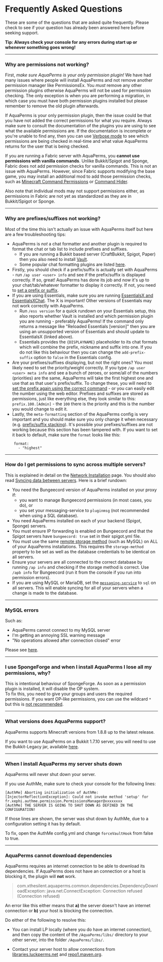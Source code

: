 # Frequently Asked Questions
These are some of the questions that are asked quite frequently. Please check to see if your question has already been answered here before seeking support.

**Tip: Always check your console for any errors during start up or whenever something goes wrong!**

***

### Why are permissions not working?
First, *make sure AquaPerms is your only permission plugin!* We have had many issues where people will install AquaPerms and not remove another permission manager like PermissionsEx. You *must* remove any other permission plugins otherwise AquaPerms will not be used for permission checking. The only exception is when you are performing a migration, in which case you must have both permission plugins installed but please remember to remove the old plugin afterwards.

If AquaPerms is your only permission plugin, then the issue could be that you have not added the correct permissions for what you require. Always make sure to consult the documentation of the plugins you are using to see what the available permissions are. If the documentation is incomplete or you're unable to find any, then you can use [Verbose mode](Verbose) to see which permissions are being checked in real-time and what value AquaPerms returns for the user that is being checked.

If you are running a Fabric server with AquaPerms, you **cannot use permissions with vanilla commands**. Unlike Bukkit/Spigot and Sponge, Fabric does not add permission checks for vanilla commands. This is not an issue with AquaPerms. However, since Fabric supports modifying the base game, you may install an additional mod to add those permission checks, such as [Minecraft Command Permissions](https://github.com/lucko/minecraft-command-permissions-fabric) or [Command Hider](https://github.com/LoganDark/fabric-command-hider).

Also note that individual mods may not support permissions either, as permissions in Fabric are not yet as standardized as they are in Bukkit/Spigot or Sponge.

***

### Why are prefixes/suffixes not working?
Most of the time this isn't actually an issue with AquaPerms itself but here are a few troubleshooting tips:

- AquaPerms is *not* a chat formatter and another plugin is required to format the chat or tab list to include prefixes and suffixes.
  - If you are running a Bukkit based server (CraftBukkit, Spigot, Paper) then you also need to install [Vault](https://dev.bukkit.org/bukkit-plugins/vault/).
  - Some popular chat formatting plugins are listed [here](Prefixes,-Suffixes-&-Meta#displaying-prefixes-and-suffixes).
- Firstly, you should check if a prefix/suffix is actually set with AquaPerms - run `/ap user <user> info` and see if the prefix/suffix is displayed correctly. If so, great! AquaPerms has done its job and now it's up to your chat/tab/whatever formatter to display it correctly. If not, you need to [set a prefix or suffix](Prefixes,-Suffixes-&-Meta).
- If you are using Essentials, make sure you are running [EssentialsX and EssentialsXChat](https://ci.ender.zone/job/EssentialsX/). The X is important! Other versions of Essentials may not work correctly with AquaPerms.
  - Run `/ess version` for a quick rundown on your Essentials setup, this also reports whether Vault is installed and which permission plugin you are running - preferably AquaPerms! If the command only returns a message like "Reloaded Essentials [version]" then you are using an unsupported version of Essentials and should update to EssentialsX (linked above).
  - Essentials provides the `{DISPLAYNAME}` placeholder to its chat formats which will combine the prefix, nickname and suffix into one. If you do not like this behaviour then you can change the `add-prefix-suffix` option to `false` in the Essentials config.
- Are your prefixes/suffixes displaying, but not the right ones? You most likely need to set the priority/weight correctly. If you type `/ap user <user> meta info` and see a bunch of zeroes, or some/all of the numbers (priorities) are the same, AquaPerms will take the first highest one and use that as that user's prefix/suffix. To change these, you will need to [set the prefix again using the correct command](Meta-Commands#ap-usergroup-usergroup-meta-setprefix-priority-prefix-context) - or you can easily edit the number using the web editor. Prefixes and suffixes are stored as permissions, just like everything else, they look similar to this: `prefix.100.[Admin]` - the `100` there is the priority and this is the number you would change to edit it.
- Lastly, the `meta-formatting` section of the AquaPerms config is very important and you should make sure you only change it when necessary (e.g. [prefix/suffix stacking](Prefix-&-Suffix-Stacking)). It's possible your prefixes/suffixes are not working because this section has been tampered with. If you want to set it back to default, make sure the `format` looks like this:
```
    format:
      - "highest"
```

***

### How do I get permissions to sync across multiple servers?
This is explained in detail on the [Network Installation](Network-Installation) page. You should also read [Syncing data between servers](Syncing-data-between-servers). Here is a brief rundown:

- You need the Bungeecord version of AquaPerms installed on your proxy if:
  - you want to manage Bungeecord permissions (in most cases, you do), or
  - you set your messaging-service to `pluginmsg` (not recommended when using a SQL database).
- You need AquaPerms installed on each of your backend (Spigot, Sponge) servers.
- You must ensure IP forwarding is enabled on Bungeecord and that the Spigot servers have `bungeecord: true` set in their spigot.yml file.
- You must use the same [remote storage method](Storage-types#remote-databases) (such as MySQL) on ALL of your AquaPerms installations. This requires the `storage-method` property to be set as well as the database credentials to be identical on all servers.
- Ensure your servers are all connected to the correct database by running `/ap info` and checking if the storage method is correct. Use `/apb info` for Bungeecord (run it from the console if you run into permission errors).
- If you are using MySQL or MariaDB, set the [`messaging-service`](Configuration#messaging-service) to `sql` on all servers. This will enable syncing for all of your servers when a change is made to the database.

***

### MySQL errors

Such as:

* AquaPerms cannot connect to my MySQL server
* I'm getting an annoying SSL warning message
* "No operations allowed after connection closed" error

Please see [here](Storage-system-errors).

***

### I use SpongeForge and when I install AquaPerms I lose all my permissions, why?
This is intentional behaviour of SpongeForge. As soon as a permission plugin is installed, it will disable the OP system.  
To fix this, you need to give your groups and users the required permissions. If you want OP-like permissions, you can use the wildcard `*` but this is [not recommended](https://nucleuspowered.org/docs/nowildcard.html).

***

### What versions does AquaPerms support?
AquaPerms supports Minecraft versions from 1.8.8 up to the latest release.  

If you want to use AquaPerms on a Bukkit 1.7.10 server, you will need to use the Bukkit-Legacy jar, available [here](https://aquasplashmc.ddns.net/aquaperms/download).

***

### When I install AquaPerms my server shuts down
AquaPerms will never shut down your server.  

If you use AuthMe, make sure to check your console for the following lines:  
```
[AuthMe] Aborting initialization of AuthMe: [InjectorReflectionException]: Could not invoke method 'setup' for fr.xephi.authme.permission.PermissionsManager@xxxxxxxx
[AuthMe] THE SERVER IS GOING TO SHUT DOWN AS DEFINED IN THE CONFIGURATION!
```

If those lines are shown, the server was shut down by AuthMe, due to a configuration setting it has by default.

To fix, open the AuthMe config.yml and change `forceVaultHook` from false to true.

***

### AquaPerms cannot download dependencies 
AquaPerms requires an internet connection to be able to download its dependencies. If AquaPerms does not have an connection or a host is blocking it, the plugin will **not** work.

> com.xthesilent.aquaperms.common.dependencies.DependencyDownloadException: java.net.ConnectException: Connection refused (Connection refused)

An error like this either means that **a)** the server doesn't have an internet connection or **b)** your host is blocking the connection.

Do either of the following to resolve this:

- You can install LP locally (where you do have an internet connection), and then copy the content of the `/AquaPerms/libs/` directory to your other server, into the folder `/AquaPerms/libs/`.

- Contact your server host to allow connections from [libraries.luckperms.net](https://libraries.luckperms.net/) and [repo1.maven.org](https://repo1.maven.org/maven2/).


